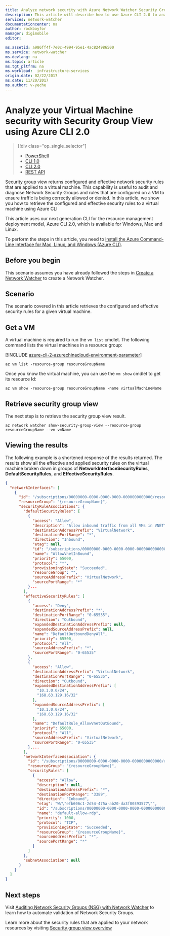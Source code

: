```yaml
---
title: Analyze network security with Azure Network Watcher Security Group View - Azure CLI 2.0 | Azure
description: This article will describe how to use Azure CLI 2.0 to analyze a virtual machines security with Security Group View.
services: network-watcher
documentationcenter: na
author: rockboyfor
manager: digimobile
editor:

ms.assetid: a986ff4f-7e0c-4994-95e1-4ac824986500
ms.service: network-watcher
ms.devlang: na
ms.topic: article
ms.tgt_pltfrm: na
ms.workload:  infrastructure-services
origin.date: 02/22/2017
ms.date: 11/20/2017
ms.author: v-yeche
---
```


# Analyze your Virtual Machine security with Security Group View using Azure CLI 2.0

> [!div class="op_single_selector"]
> - [PowerShell](network-watcher-security-group-view-powershell.md)
> - [CLI 1.0](network-watcher-security-group-view-cli-nodejs.md)
> - [CLI 2.0](network-watcher-security-group-view-cli.md)
> - [REST API](network-watcher-security-group-view-rest.md)

Security group view returns configured and effective network security rules that are applied to a virtual machine. This capability is useful to audit and diagnose Network Security Groups and rules that are configured on a VM to ensure traffic is being correctly allowed or denied. In this article, we show you how to retrieve the configured and effective security rules to a virtual machine using Azure CLI

This article uses our next generation CLI for the resource management deployment model, Azure CLI 2.0, which is available for Windows, Mac and Linux.

To perform the steps in this article, you need to [install the Azure Command-Line Interface for Mac, Linux, and Windows (Azure CLI)](https://docs.azure.cn/zh-cn/cli/install-az-cli2?view=azure-cli-latest).

## Before you begin

This scenario assumes you have already followed the steps in [Create a Network Watcher](network-watcher-create.md) to create a Network Watcher.

## Scenario

The scenario covered in this article retrieves the configured and effective security rules for a given virtual machine.

## Get a VM

A virtual machine is required to run the `vm list` cmdlet. The following command lists the virtual machines in a resource group:

[!INCLUDE [azure-cli-2-azurechinacloud-environment-parameter](../../includes/azure-cli-2-azurechinacloud-environment-parameter.md)]

```azurecli
az vm list -resource-group resourceGroupName
```

Once you know the virtual machine, you can use the `vm show` cmdlet to get its resource Id:

```azurecli
az vm show -resource-group resourceGroupName -name virtualMachineName
```

## Retrieve security group view

The next step is to retrieve the security group view result.

```azurecli
az network watcher show-security-group-view --resource-group resourceGroupName --vm vmName
```

## Viewing the results

The following example is a shortened response of the results returned. The results show all the effective and applied security rules on the virtual machine broken down in groups of **NetworkInterfaceSecurityRules**, **DefaultSecurityRules**, and **EffectiveSecurityRules**.

```json
{
  "networkInterfaces": [
    {
      "id": "/subscriptions/00000000-0000-0000-0000-0000000000000/resourceGroups/{resourceGroupName}/providers/Microsoft.Network/networkInterfaces/{nicName}",
      "resourceGroup": "{resourceGroupName}",
      "securityRuleAssociations": {
        "defaultSecurityRules": [
          {
            "access": "Allow",
            "description": "Allow inbound traffic from all VMs in VNET",
            "destinationAddressPrefix": "VirtualNetwork",
            "destinationPortRange": "*",
            "direction": "Inbound",
            "etag": null,
            "id": "/subscriptions/00000000-0000-0000-0000-0000000000000/resourceGroups//providers/Microsoft.Network/networkSecurityGroups/{nsgName}/defaultSecurityRules/AllowVnetInBound",
            "name": "AllowVnetInBound",
            "priority": 65000,
            "protocol": "*",
            "provisioningState": "Succeeded",
            "resourceGroup": "",
            "sourceAddressPrefix": "VirtualNetwork",
            "sourcePortRange": "*"
          }...
        ],
        "effectiveSecurityRules": [
          {
            "access": "Deny",
            "destinationAddressPrefix": "*",
            "destinationPortRange": "0-65535",
            "direction": "Outbound",
            "expandedDestinationAddressPrefix": null,
            "expandedSourceAddressPrefix": null,
            "name": "DefaultOutboundDenyAll",
            "priority": 65500,
            "protocol": "All",
            "sourceAddressPrefix": "*",
            "sourcePortRange": "0-65535"
          },
          {
            "access": "Allow",
            "destinationAddressPrefix": "VirtualNetwork",
            "destinationPortRange": "0-65535",
            "direction": "Outbound",
            "expandedDestinationAddressPrefix": [
              "10.1.0.0/24",
              "168.63.129.16/32"
            ],
            "expandedSourceAddressPrefix": [
              "10.1.0.0/24",
              "168.63.129.16/32"
            ],
            "name": "DefaultRule_AllowVnetOutBound",
            "priority": 65000,
            "protocol": "All",
            "sourceAddressPrefix": "VirtualNetwork",
            "sourcePortRange": "0-65535"
          },...
        ],
        "networkInterfaceAssociation": {
          "id": "/subscriptions/00000000-0000-0000-0000-0000000000000/resourceGroups/{resourceGroupName}/providers/Microsoft.Network/networkInterfaces/{nicName}",
          "resourceGroup": "{resourceGroupName}",
          "securityRules": [
            {
              "access": "Allow",
              "description": null,
              "destinationAddressPrefix": "*",
              "destinationPortRange": "3389",
              "direction": "Inbound",
              "etag": "W/\"efb606c1-2d54-475a-ab20-da3f80393577\"",
              "id": "/subscriptions/00000000-0000-0000-0000-0000000000000/resourceGroups/{resourceGroupName}/providers/Microsoft.Network/networkSecurityGroups/{nsgName}/securityRules/default-allow-rdp",
              "name": "default-allow-rdp",
              "priority": 1000,
              "protocol": "TCP",
              "provisioningState": "Succeeded",
              "resourceGroup": "{resourceGroupName}",
              "sourceAddressPrefix": "*",
              "sourcePortRange": "*"
            }
          ]
        },
        "subnetAssociation": null
      }
    }
  ]
}
```

## Next steps

Visit [Auditing Network Security Groups (NSG) with Network Watcher](network-watcher-nsg-auditing-powershell.md) to learn how to automate validation of Network Security Groups.

Learn more about the security rules that are applied to your network resources by visiting [Security group view overview](network-watcher-security-group-view-overview.md)

<!--Update_Description: new articles on network watcher security group view CLI -->